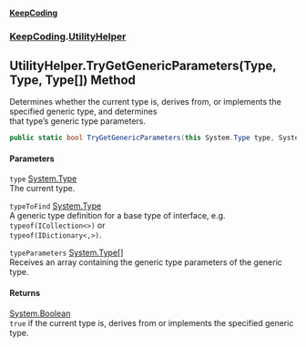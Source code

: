#### [KeepCoding](index.md 'index')
### [KeepCoding](KeepCoding.md 'KeepCoding').[UtilityHelper](UtilityHelper.md 'KeepCoding.UtilityHelper')
## UtilityHelper.TryGetGenericParameters(Type, Type, Type[]) Method
Determines whether the current type is, derives from, or implements the specified generic type, and determines  
that type’s generic type parameters.
```csharp
public static bool TryGetGenericParameters(this System.Type type, System.Type typeToFind, out System.Type[] typeParameters);
```
#### Parameters
<a name='KeepCoding.UtilityHelper.TryGetGenericParameters(System.Type.System.Type.System.Type..).type'></a>
`type` [System.Type](https://docs.microsoft.com/en-us/dotnet/api/System.Type 'System.Type')  
The current type.
  
<a name='KeepCoding.UtilityHelper.TryGetGenericParameters(System.Type.System.Type.System.Type..).typeToFind'></a>
`typeToFind` [System.Type](https://docs.microsoft.com/en-us/dotnet/api/System.Type 'System.Type')  
A generic type definition for a base type of interface, e.g. `typeof(ICollection<>)` or  
`typeof(IDictionary<,>)`.
  
<a name='KeepCoding.UtilityHelper.TryGetGenericParameters(System.Type.System.Type.System.Type..).typeParameters'></a>
`typeParameters` [System.Type](https://docs.microsoft.com/en-us/dotnet/api/System.Type 'System.Type')[[]](https://docs.microsoft.com/en-us/dotnet/api/System.Array 'System.Array')  
Receives an array containing the generic type parameters of the generic type.
  
#### Returns
[System.Boolean](https://docs.microsoft.com/en-us/dotnet/api/System.Boolean 'System.Boolean')  
`true` if the current type is, derives from or implements the specified generic type.
